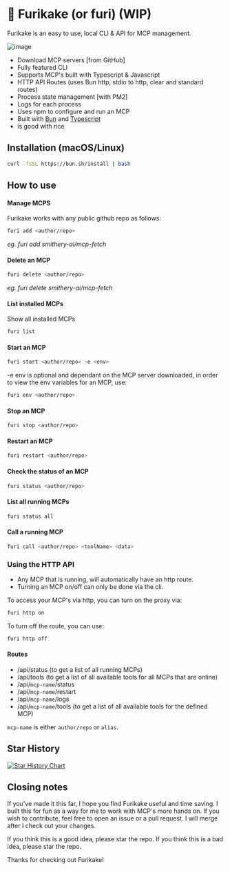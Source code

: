 # 🍃 Furikake (or furi) (WIP)

Furikake is an easy to use, local CLI & API for MCP management.

![image](https://github.com/user-attachments/assets/8f313cdd-0452-4227-8aea-75127d779f56)

- Download MCP servers [from GitHub]
- Fully featured CLI
- Supports MCP's built with Typescript & Javascript
- HTTP API Routes (uses Bun http, stdio to http, clear and standard routes)
- Process state management [with PM2]
- Logs for each process
- Uses npm to configure and run an MCP
- Built with [Bun](https://bun.sh/) and [Typescript](https://www.typescriptlang.org/)
- is good with rice

## Installation (macOS/Linux)

```bash
curl -fsSL https://bun.sh/install | bash
```

## How to use

#### Manage MCPS

Furikake works with any public github repo as follows:

```bash
furi add <author/repo>
```

_eg. furi add smithery-ai/mcp-fetch_

#### Delete an MCP

```bash
furi delete <author/repo>
```

_eg. furi delete smithery-ai/mcp-fetch_

#### List installed MCPs

Show all installed MCPs

```bash
furi list
```

#### Start an MCP

```bash
furi start <author/repo> -e <env>
```

-e env is optional and dependant on the MCP server downloaded, in order to view the env variables for an MCP, use:

```bash
furi env <author/repo>
```

#### Stop an MCP

```bash
furi stop <author/repo>
```

#### Restart an MCP

```bash
furi restart <author/repo>
```

#### Check the status of an MCP

```bash
furi status <author/repo>
```

#### List all running MCPs

```bash
furi status all
```

#### Call a running MCP

```bash
furi call <author/repo> <toolName> <data>
```

### Using the HTTP API

- Any MCP that is running, will automatically have an http route.
- Turning an MCP on/off can only be done via the cli.

To access your MCP's via http, you can turn on the proxy via:

```bash
furi http on
```

To turn off the route, you can use:

```bash
furi http off
```

#### Routes

- /api/status (to get a list of all running MCPs)
- /api/tools (to get a list of all available tools for all MCPs that are online)
- /api/`mcp-name`/status
- /api/`mcp-name`/restart
- /api/`mcp-name`/logs
- /api/`mcp-name`/tools (to get a list of all available tools for the defined MCP)

`mcp-name` is either `author/repo` or `alias`.

## Star History

[![Star History Chart](https://api.star-history.com/svg?repos=ashwwwin/furi&type=Date)](https://www.star-history.com/#ashwwwin/furi&Date)

## Closing notes

If you've made it this far, I hope you find Furikake useful and time saving. I built this for fun as a way for me to work with MCP's more hands on. If you wish to contribute, feel free to open an issue or a pull request. I will merge after I check out your changes.

If you think this is a good idea, please star the repo. If you think this is a bad idea, please star the repo.

Thanks for checking out Furikake!
